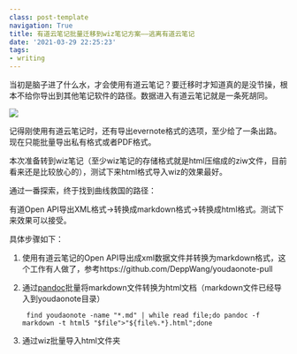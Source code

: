 ```yaml
---
class: post-template
navigation: True
title: 有道云笔记批量迁移到wiz笔记方案——逃离有道云笔记
date: '2021-03-29 22:25:23'
tags:
- writing
---
```




当初是脑子进了什么水，才会使用有道云笔记？要迁移时才知道真的是没节操，根本不给你导出到其他笔记软件的路径。数据进入有道云笔记就是一条死胡同。

![](https://cdn.imshuai.com/images/2021/03/conerting-of-notes.png)

<!--more-->

记得刚使用有道云笔记时，还有导出evernote格式的选项，至少给了一条出路。现在只能批量导出私有格式或者PDF格式。



本次准备转到wiz笔记（至少wiz笔记的存储格式就是html压缩成的ziw文件，目前看来还是比较放心的），测试下来html格式导入wiz的效果最好。



通过一番探索，终于找到曲线救国的路径：

有道Open API导出XML格式->转换成markdown格式->转换成html格式。测试下来效果可以接受。



具体步骤如下：

1. 使用有道云笔记的Open API导出成xml数据文件并转换为markdown格式，这个工作有人做了，参考https://github.com/DeppWang/youdaonote-pull

2. 通过[pandoc](https://pandoc.org/)批量将markdown文件转换为html文档（markdown文件已经导入到youdaonote目录）

   ```shell
    find youdaonote -name "*.md" | while read file;do pandoc -f markdown -t html5 "$file">"${file%.*}.html";done
   ```

   

3. 通过wiz批量导入html文件夹


